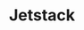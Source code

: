 ---
blog: https://blog.jetstack.io/
codehost: https://github.com/jetstack
linkedin: https://linkedin.com/company/jetstack
logohandle: jetstackio
sort: jetstack
title: Jetstack
twitter: https://x.com/jetstackhq
website: https://www.jetstack.io/
---